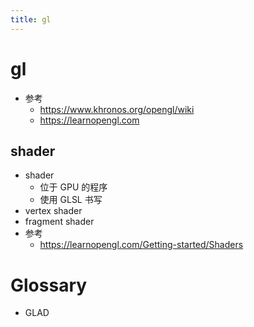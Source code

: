 ```yaml
---
title: gl
---
```


# gl

- 参考
  - https://www.khronos.org/opengl/wiki
  - https://learnopengl.com

## shader

- shader
  - 位于 GPU 的程序
  - 使用 GLSL 书写
- vertex shader
- fragment shader
- 参考
  - https://learnopengl.com/Getting-started/Shaders

# Glossary

- GLAD

